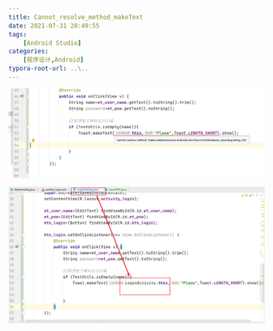 ```yaml
---
title: Cannot_resolve_method_makeText
date: 2021-07-31 20:49:55
tags: 
    [Android Studio] 
categories: 
    [程序设计,Android]
typora-root-url: ..\..
---
```

![01](/images/Cannot-resolve-method-makeText/01.png)



![02](/images/Cannot-resolve-method-makeText/02.png)
